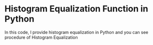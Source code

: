 # Histogram Equalization Function in Python


In this code, I provide histogram equalization in Python and you can see procedure of Histogram Equalization 
